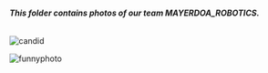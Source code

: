 ###### **This folder contains photos of our team MAYERDOA_ROBOTICS.**













![candid](https://github.com/user-attachments/assets/2d566714-781f-4ef4-95c5-bb22acc00fe3)


![funnyphoto](https://github.com/user-attachments/assets/76846e1c-7e9b-41fb-b0fc-bf05c5a7eea0)
